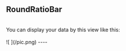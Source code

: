 <h2>RoundRatioBar</h2><br/>
     You can display your data by this view like this:<br/><br/>
     ![ ](/pic.png)
     ----
